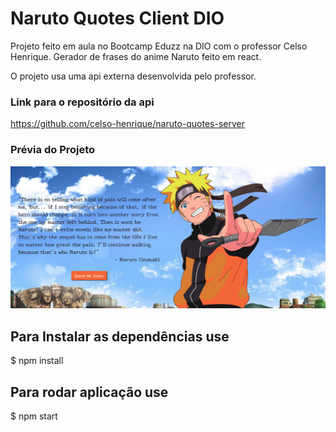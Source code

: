 # Naruto Quotes Client DIO

Projeto feito em aula no Bootcamp Eduzz na DIO com o professor Celso Henrique. Gerador de frases do anime Naruto feito em react.

O projeto usa uma api externa desenvolvida pelo professor.
### Link para o repositório da api

https://github.com/celso-henrique/naruto-quotes-server



### Prévia do Projeto
![screenshot](screenshot.png?raw=true "screenshot")


## Para Instalar as dependências use 

$ npm install

## Para rodar aplicação use 

$ npm start



